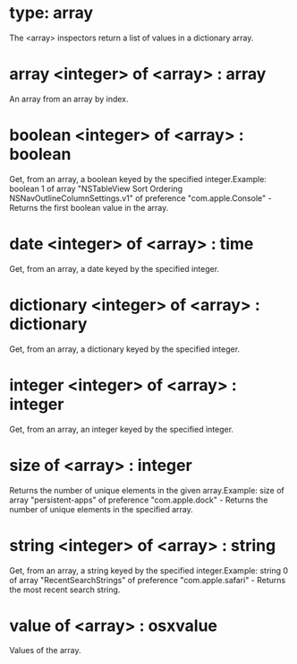 # type: array

The &lt;array&gt; inspectors return a list of values in a dictionary array.

# array &lt;integer&gt; of &lt;array&gt; : array

An array from an array by index.

# boolean &lt;integer&gt; of &lt;array&gt; : boolean

Get, from an array, a boolean keyed by the specified integer.Example: boolean 1 of array "NSTableView Sort Ordering NSNavOutlineColumnSettings.v1" of preference "com.apple.Console" - Returns the first boolean value in the array.

# date &lt;integer&gt; of &lt;array&gt; : time

Get, from an array, a date keyed by the specified integer.

# dictionary &lt;integer&gt; of &lt;array&gt; : dictionary

Get, from an array, a dictionary keyed by the specified integer.

# integer &lt;integer&gt; of &lt;array&gt; : integer

Get, from an array, an integer keyed by the specified integer.

# size of &lt;array&gt; : integer

Returns the number of unique elements in the given array.Example: size of array "persistent-apps" of preference "com.apple.dock" - Returns the number of unique elements in the specified array.

# string &lt;integer&gt; of &lt;array&gt; : string

Get, from an array, a string keyed by the specified integer.Example: string 0 of array "RecentSearchStrings" of preference "com.apple.safari" - Returns the most recent search string.

# value of &lt;array&gt; : osxvalue

Values of the array.
